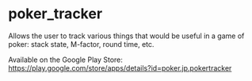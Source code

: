 # poker_tracker
Allows the user to track various things that would be useful in a game of poker: stack state, M-factor, round time, etc.

Available on the Google Play Store: https://play.google.com/store/apps/details?id=poker.jp.pokertracker
